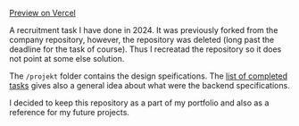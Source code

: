 [Preview on Vercel](https://nabthat-frontend-test.vercel.app)

A recruitment task I have done in 2024. It was previously forked from the company repository, however, the repository was deleted (long past the deadline for the task of course). Thus I recreatad the repository so it does not point at some else solution.

The `/projekt` folder contains the design speifications. The [list of completed tasks](task-completion.md) gives also a general idea about what were the backend specifications.

I decided to keep this repository as a part of my portfolio and also as a reference for my future projects.